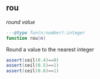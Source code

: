 ## rou

_round value_

```lua
---@type fun(n:number):integer
function rou(n)
```

Round a value to the nearest integer

```lua
assert(ceil(0.4)==0)
assert(ceil(0.5)==1)
assert(ceil(0.6)==1)
```
